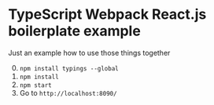 # TypeScript Webpack React.js boilerplate example
Just an example how to use those things together

0. `npm install typings --global`
1. `npm install`
2. `npm start`
3. Go to `http://localhost:8090/`
